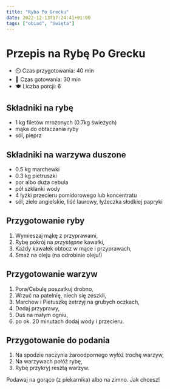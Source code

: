 ```yaml
---
title: "Ryba Po Grecku"
date: 2022-12-13T17:24:41+01:00
tags: ["obiad", "święta"]
---
```


# Przepis na Rybę Po Grecku

- ⏲️  Czas przygotowania: 40 min
- 🍳 Czas gotowania: 30 min
- 🍽️ Liczba porcji: 6

## Składniki na rybę

- 1 kg filetów mrożonych (0.7kg świeżych)
- mąka do obtaczania ryby
- sól, pieprz

## Składniki na warzywa duszone

- 0.5 kg marchewki
- 0.3 kg pietruszki
- por albo duża cebula
- pół szklanki wody
- 4 łyżki przecieru pomidorowego lub koncentratu
- sól, ziele angielskie, liść laurowy, łyżeczka słodkiej papryki

## Przygotowanie ryby

1. Wymieszaj mąkę z przyprawami,
1. Rybę pokrój na _przystępne_ kawałki,
1. Każdy kawałek obtocz w mące i przyprawach,
1. Smaż na oleju (na odrobinie oleju!)

## Przygotowanie warzyw

1. Pora/Cebulę poszatkuj drobno,
1. Wrzuć na patelnię, niech się zeszkli,
1. Marchew i Pietuszkę zetrzyj na grubych oczkach,
1. Dodaj przyprawy,
1. Duś na małym ogniu,
1. po ok. 20 minutach dodaj wody i przecieru.

## Przygotowanie do podania

1. Na spodzie naczynia żaroodpornego wyłóż trochę warzyw,
1. Na warzywach połóż rybę,
1. Rybę przykryj resztą warzyw.

Podawaj na gorąco (z piekarnika) albo na zimno. Jak chcesz!
